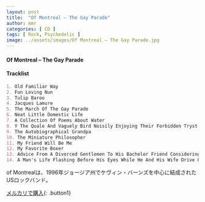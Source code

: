 ```yaml
---
layout: post
title:  "Of Montreal – The Gay Parade"
author: mmr
categories: [ CD ]
tags: [ Rock, Psychedelic ]
image: ../assets/images/Of Montreal – The Gay Parade.jpg
---
```


#### Of Montreal – The Gay Parade

#### Tracklist
```md
1. Old Familiar Way
2. Fun Loving Nun
3. Tulip Baroo
4. Jacques Lamure
5. The March Of The Gay Parade
6. Neat Little Domestic Life
7. A Collection Of Poems About Water
8. Y The Quale And Vaguely Bird Noisily Enjoying Their Forbidden Tryst 
9. The Autobiographical Grandpa
10. The Miniature Philosopher
11. My Friend Will Be Me
12. My Favorite Boxer
13. Advice From A Divorced Gentlemen To His Bachelor Friend Considering Marriage
14. A Man's Life Flashing Before His Eyes While He And His Wife Drive Off A Cliff Into The Oceanなど
```

of Montrealは、1996年ジョージア州でケヴィン・バーンズを中心に結成されたUSロックバンド。

[メルカリで購入](https://jp.mercari.com/item/m71222444726){: .button1}

